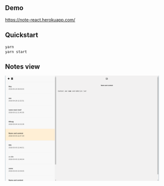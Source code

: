 ## Demo

https://note-react.herokuapp.com/

## Quickstart

    yarn 
    yarn start
    
## Notes view
![Notes view](https://github.com/dydokamil/react-notes/blob/master/showcase/Zrzut%20ekranu%20z%202018-05-20%2011-06-09.png)
